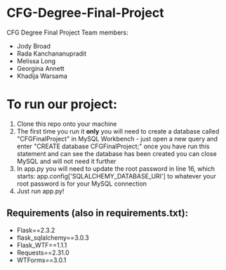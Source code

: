 # CFG-Degree-Final-Project
CFG Degree Final Project
Team members:
- Jody Broad
- Rada Kanchananupradit
- Melissa Long
- Georgina Annett
- Khadija Warsama

# To run our project:

1. Clone this repo onto your machine
2. The first time you run it **only** you will need to create a database called "CFGFinalProject" in MySQL Workbench - just open a new query and enter "CREATE database CFGFinalProject;" once you have run this statement and can see the database has been created you can close MySQL and will not need it further
3. In app.py you will need to update the root password in line 16, which starts: app.config['SQLALCHEMY_DATABASE_URI'] to whatever your root password is for your MySQL connection
4. Just run app.py!

## Requirements (also in requirements.txt):
- Flask==2.3.2
- flask_sqlalchemy==3.0.3
- Flask_WTF==1.1.1
- Requests==2.31.0
- WTForms==3.0.1
